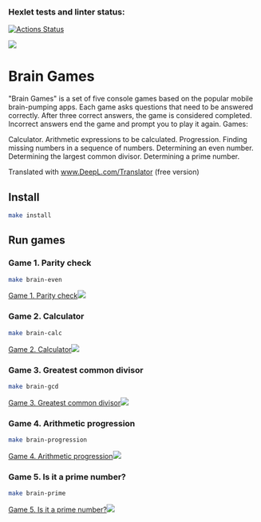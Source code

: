 ### Hexlet tests and linter status:
[![Actions Status](https://github.com/Kwenoth/frontend-project-lvl1/workflows/hexlet-check/badge.svg)](https://github.com/Kwenoth/frontend-project-lvl1/actions)

<a href="https://codeclimate.com/github/Kwenoth/frontend-project-lvl1/maintainability"><img src="https://api.codeclimate.com/v1/badges/99a813ab8c6d20a33b47/maintainability" /></a>

# Brain Games

"Brain Games" is a set of five console games based on the popular mobile brain-pumping apps. Each game asks questions that need to be answered correctly. After three correct answers, the game is considered completed. Incorrect answers end the game and prompt you to play it again. Games:

Calculator. Arithmetic expressions to be calculated.
Progression. Finding missing numbers in a sequence of numbers.
Determining an even number.
Determining the largest common divisor.
Determining a prime number.

Translated with www.DeepL.com/Translator (free version)

## Install

```sh
make install
```

## Run games

### Game 1. Parity check

```sh
make brain-even
```

<a href="https://asciinema.org/a/UUveEjp12zaGcPetTF45Zx4bz" target="_blank">Game 1. Parity check<img src="https://asciinema.org/a/UUveEjp12zaGcPetTF45Zx4bz.svg" /></a>

### Game 2. Calculator

```sh
make brain-calc
```

<a href="https://asciinema.org/a/SbooNaVKYHO7DUNqnSfyXdeYM" target="_blank">Game 2. Calculator<img src="https://asciinema.org/a/SbooNaVKYHO7DUNqnSfyXdeYM.svg" /></a>

### Game 3. Greatest common divisor

```sh
make brain-gcd
```

<a href="https://asciinema.org/a/uPIC7J57liFf8pmFmJFVYcMf5" target="_blank">Game 3. Greatest common divisor<img src="https://asciinema.org/a/uPIC7J57liFf8pmFmJFVYcMf5.svg" /></a>

### Game 4. Arithmetic progression

```sh
make brain-progression
```

<a href="https://asciinema.org/a/504159" target="_blank">Game 4. Arithmetic progression<img src="https://asciinema.org/a/504159.svg" /></a>

### Game 5. Is it a prime number?

```sh
make brain-prime
```

<a href="https://asciinema.org/a/504173" target="_blank">Game 5. Is it a prime number?<img src="https://asciinema.org/a/504173.svg" /></a>